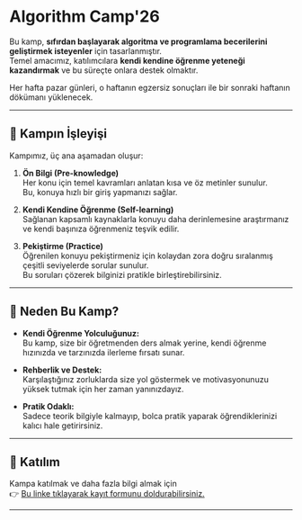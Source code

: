 # Algorithm Camp'26

Bu kamp, **sıfırdan başlayarak algoritma ve programlama becerilerini geliştirmek isteyenler** için tasarlanmıştır.  
Temel amacımız, katılımcılara **kendi kendine öğrenme yeteneği kazandırmak** ve bu süreçte onlara destek olmaktır.

Her hafta pazar günleri, o haftanın egzersiz sonuçları ile bir sonraki haftanın dökümanı yüklenecek.

---

## 🧭 Kampın İşleyişi

Kampımız, üç ana aşamadan oluşur:

1. **Ön Bilgi (Pre-knowledge)**  
   Her konu için temel kavramları anlatan kısa ve öz metinler sunulur.  
   Bu, konuya hızlı bir giriş yapmanızı sağlar.

2. **Kendi Kendine Öğrenme (Self-learning)**  
   Sağlanan kapsamlı kaynaklarla konuyu daha derinlemesine araştırmanız ve kendi başınıza öğrenmeniz teşvik edilir.

3. **Pekiştirme (Practice)**  
   Öğrenilen konuyu pekiştirmeniz için kolaydan zora doğru sıralanmış çeşitli seviyelerde sorular sunulur.  
   Bu soruları çözerek bilginizi pratikle birleştirebilirsiniz.

---

## 🎯 Neden Bu Kamp?

- **Kendi Öğrenme Yolculuğunuz:**  
  Bu kamp, size bir öğretmenden ders almak yerine, kendi öğrenme hızınızda ve tarzınızda ilerleme fırsatı sunar.

- **Rehberlik ve Destek:**  
  Karşılaştığınız zorluklarda size yol göstermek ve motivasyonunuzu yüksek tutmak için her zaman yanınızdayız.

- **Pratik Odaklı:**  
  Sadece teorik bilgiyle kalmayıp, bolca pratik yaparak öğrendiklerinizi kalıcı hale getirirsiniz.

---

## 🚀 Katılım

Kampa katılmak ve daha fazla bilgi almak için  
👉 [Bu linke tıklayarak kayıt formunu doldurabilirsiniz.](#)

---

